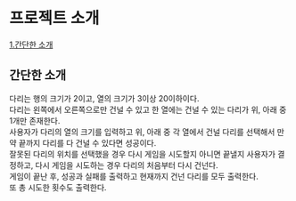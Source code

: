 # 프로젝트 소개

[1.간단한 소개](#one)</br></span>

## <span id="one">간단한 소개</span>
다리는 행의 크기가 2이고, 열의 크기가 3이상 20이하이다.<br/>
다리는 왼쪽에서 오른쪽으로만 건널 수 있고 한 열에는 건널 수 있는 다리가 위, 아래 중 1개만 존재한다.<br/>
사용자가 다리의 열의 크기를 입력하고 위, 아래 중 각 열에서 건널 다리를 선택해서 만약 끝까지 다리를 다 건널 수 있다면 성공이다.<br/>
잘못된 다리의 위치를 선택했을 경우 다시 게임을 시도할지 아니면 끝낼지 사용자가 결정하고, 다시 게임을 시도하는 경우 다리의 처음부터 다시 건넌다.<br/>
게임이 끝난 후, 성공과 실패를 출력하고 현재까지 건넌 다리를 모두 출력한다.<br/>
또 총 시도한 횟수도 출력한다.